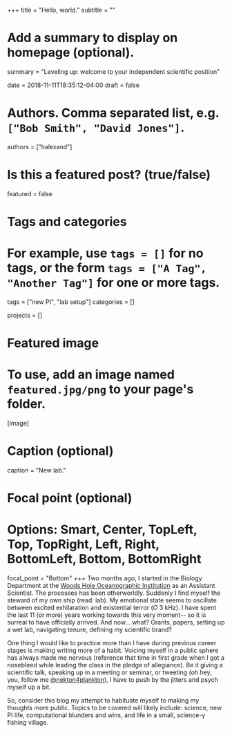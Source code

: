 +++
title = "Hello, world."
subtitle = ""

# Add a summary to display on homepage (optional).
summary = "Leveling up: welcome to your independent scientific position"

date = 2018-11-11T18:35:12-04:00
draft = false

# Authors. Comma separated list, e.g. `["Bob Smith", "David Jones"]`.
authors = ["halexand"]

# Is this a featured post? (true/false)
featured = false

# Tags and categories
# For example, use `tags = []` for no tags, or the form `tags = ["A Tag", "Another Tag"]` for one or more tags.
tags = ["new PI",  "lab setup"]
categories = []

projects = []
# Featured image
# To use, add an image named `featured.jpg/png` to your page's folder.

[image]
  # Caption (optional)
  caption = "New lab."

  # Focal point (optional)
  # Options: Smart, Center, TopLeft, Top, TopRight, Left, Right, BottomLeft, Bottom, BottomRight
  focal_point = "Bottom"
+++
Two months ago, I started in the Biology Department at the [Woods Hole Oceanographic Institution](whoi.edu) as an Assistant Scientist. The processes has been otherworldly. Suddenly I find myself the steward of my own ship (read: lab). My emotional state seems to oscillate between excited exhilaration and existential terror (*O* 3 kHz). I have spent the last 11 (or more) years working towards this very moment-- so it is surreal to have officially arrived. And now... what? Grants, papers, setting up a wet lab, navigating tenure, defining my scientific brand?

One thing I would like to practice more than I have during previous career stages is making writing more of a habit. Voicing myself in a public sphere has always made me nervous (reference that time in first grade when I got a nosebleed while leading the class in the pledge of allegiance). Be it giving a scientific talk, speaking up in a meeting or seminar, or tweeting (oh hey, you, follow me [@nekton4plankton](https://twitter.com/intent/user?screen_name=nekton4plankton)), I have to push by the jitters and psych myself up a bit.

So, consider this blog my attempt to habituate myself to making my thoughts more public. Topics to be covered will likely include: science, new PI life, computational blunders and wins, and life in a small, science-y fishing village.  
